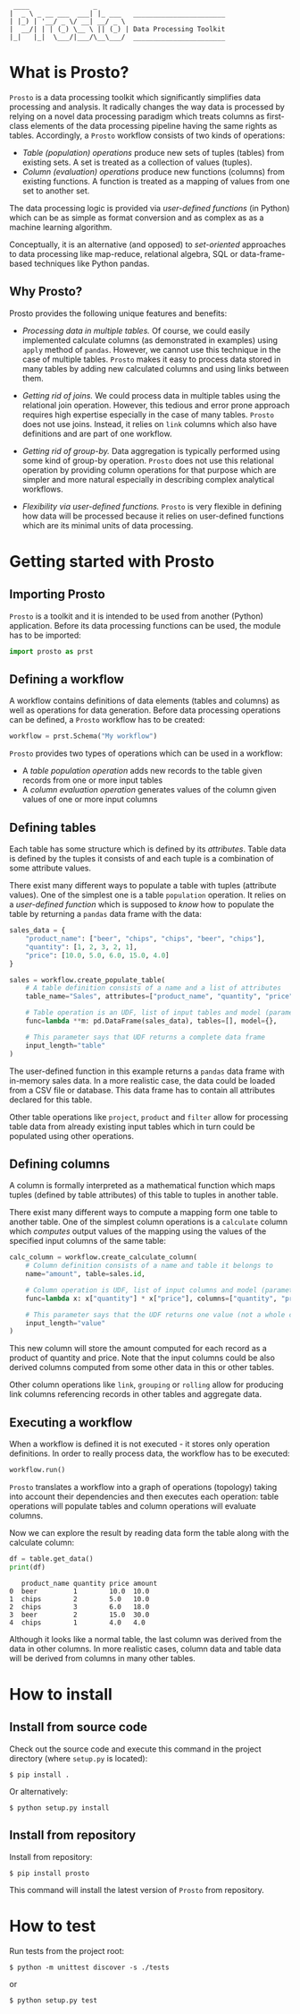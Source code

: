 ```
 ____                _        
|  _ \ _ __ ___  ___| |_ ___   _______________________
| |_) | '__/ _ \/ __| __/ _ \ 
|  __/| | | (_) \__ \ || (_) | Data Processing Toolkit
|_|   |_|  \___/|___/\__\___/  _______________________
```

# What is Prosto?

`Prosto` is a data processing toolkit which significantly simplifies data processing and analysis. It radically changes the way data is processed by relying on a novel data processing paradigm which treats columns as first-class elements of the data processing pipeline having the same rights as tables. Accordingly, a `Prosto` workflow consists of two kinds of operations:

* *Table (population) operations* produce new sets of tuples (tables) from existing sets. A set is treated as a collection of values (tuples).
* *Column (evaluation) operations* produce new functions (columns) from existing functions. A function is treated as a mapping of values from one set to another set.

The data processing logic is provided via *user-defined functions* (in Python) which can be as simple as format conversion and as complex as as a machine learning algorithm.

Conceptually, it is an alternative (and opposed) to *set-oriented* approaches to data processing like map-reduce, relational algebra, SQL or data-frame-based techniques like Python pandas.

## Why Prosto?

Prosto provides the following unique features and benefits:

* *Processing data in multiple tables.* Of course, we could easily implemented calculate columns (as demonstrated in examples) using `apply` method of `pandas`. However, we cannot use this technique in the case of multiple tables. `Prosto` makes it easy to process data stored in many tables by adding new calculated columns and using links between them.

* *Getting rid of joins.* We could process data in multiple tables using the relational join operation. However, this tedious and error prone approach requires high expertise especially in the case of many tables. `Prosto` does not use joins. Instead, it relies on `link` columns which also have definitions and are part of one workflow.

* *Getting rid of group-by.* Data aggregation is typically performed using some kind of group-by operation. `Prosto` does not use this relational operation by providing column operations for that purpose which are simpler and more natural especially in describing complex analytical workflows.

* *Flexibility via user-defined functions.* `Prosto` is very flexible in defining how data will be processed because it relies on user-defined functions which are its minimal units of data processing.

# Getting started with Prosto

## Importing Prosto

`Prosto` is a toolkit and it is intended to be used from another (Python) application. Before its data processing functions can be used, the module has to be imported:

```python
import prosto as prst
```

## Defining a workflow

A workflow contains definitions of data elements (tables and columns) as well as operations for data generation. Before data processing operations can be defined, a `Prosto` workflow has to be created:

```python
workflow = prst.Schema("My workflow")
```

`Prosto` provides two types of operations which can be used in a workflow:

* A *table population operation* adds new records to the table given records from one or more input tables
* A *column evaluation operation* generates values of the column given values of one or more input columns

## Defining tables

Each table has some structure which is defined by its *attributes*. Table data is defined by the tuples it consists of and each tuple is a combination of some attribute values.

There exist many different ways to populate a table with tuples (attribute values). One of the simplest one is a table `population` operation. It relies on a *user-defined function* which is supposed to *know* how to populate the table by returning a `pandas` data frame with the data:

```python
sales_data = {
    "product_name": ["beer", "chips", "chips", "beer", "chips"],
    "quantity": [1, 2, 3, 2, 1],
    "price": [10.0, 5.0, 6.0, 15.0, 4.0]
}

sales = workflow.create_populate_table(
    # A table definition consists of a name and a list of attributes
    table_name="Sales", attributes=["product_name", "quantity", "price"],

    # Table operation is an UDF, list of input tables and model (parameters for UDF)
    func=lambda **m: pd.DataFrame(sales_data), tables=[], model={},

    # This parameter says that UDF returns a complete data frame
    input_length="table"
)
```

The user-defined function in this example returns a `pandas` data frame with in-memory sales data. In a more realistic case, the data could be loaded from a CSV file or database. This data frame has to contain all attributes declared for this table.

Other table operations like `project`, `product` and `filter` allow for processing table data from already existing input tables which in turn could be populated using other operations.

## Defining columns

A column is formally interpreted as a mathematical function which maps tuples (defined by table attributes) of this table to tuples in another table.

There exist many different ways to compute a mapping form one table to another table. One of the simplest column operations is a `calculate` column which *computes* output values of the mapping using the values of the specified input columns of the same table:

```python
calc_column = workflow.create_calculate_column(
    # Column definition consists of a name and table it belongs to
    name="amount", table=sales.id,

    # Column operation is UDF, list of input columns and model (parameters for UDF)
    func=lambda x: x["quantity"] * x["price"], columns=["quantity", "price"], model=None,

    # This parameter says that the UDF returns one value (not a whole column)
    input_length="value"
)
```

This new column will store the amount computed for each record as a product of quantity and price. Note that the input columns could be also derived columns computed from some other data in this or other tables.

Other column operations like `link`, `grouping` or `rolling` allow for producing link columns referencing records in other tables and aggregate data.

## Executing a workflow

When a workflow is defined it is not executed - it stores only operation definitions. In order to really process data, the workflow has to be executed:

```python
workflow.run()
```

`Prosto` translates a workflow into a graph of operations (topology) taking into account their dependencies and then executes each operation: table operations will populate tables and column operations will evaluate columns.

Now we can explore the result by reading data form the table along with the calculate column:

```python
df = table.get_data()
print(df)
```

```
   product_name quantity price amount
0  beer         1        10.0  10.0
1  chips        2        5.0   10.0
2  chips        3        6.0   18.0
3  beer         2        15.0  30.0
4  chips        1        4.0   4.0
```

Although it looks like a normal table, the last column was derived from the data in other columns. In more realistic cases, column data and table data will be derived from columns in many other tables.

# How to install

## Install from source code

Check out the source code and execute this command in the project directory (where `setup.py` is located):

```console
$ pip install .
```

Or alternatively:

```console
$ python setup.py install
```

## Install from repository

Install from repository:

```console
$ pip install prosto
```

This command will install the latest version of `Prosto` from repository.

# How to test

Run tests from the project root:

```console
$ python -m unittest discover -s ./tests
```

or

```console
$ python setup.py test
```
